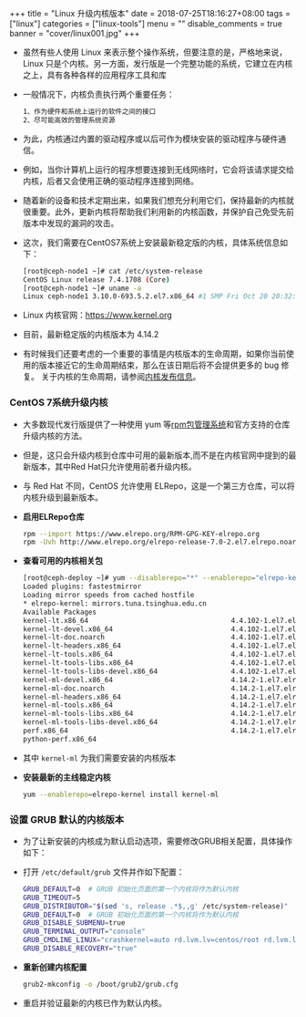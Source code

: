 +++
title = "Linux 升级内核版本"
date = 2018-07-25T18:16:27+08:00
tags = ["linux"]
categories = ["linux-tools"]
menu = ""
disable_comments = true
banner = "cover/linux001.jpg"
+++

- 虽然有些人使用 Linux 来表示整个操作系统，但要注意的是，严格地来说，Linux 只是个内核。另一方面，发行版是一个完整功能的系统，它建立在内核之上，具有各种各样的应用程序工具和库
- 一般情况下，内核负责执行两个重要任务：
  
  ```bash
  1、作为硬件和系统上运行的软件之间的接口
  2、尽可能高效的管理系统资源
  ```

- 为此，内核通过内置的驱动程序或以后可作为模块安装的驱动程序与硬件通信。
- 例如，当你计算机上运行的程序想要连接到无线网络时，它会将该请求提交给内核，后者又会使用正确的驱动程序连接到网络。
- 随着新的设备和技术定期出来，如果我们想充分利用它们，保持最新的内核就很重要。此外，更新内核将帮助我们利用新的内核函数，并保护自己免受先前版本中发现的漏洞的攻击。
- 这次，我们需要在CentOS7系统上安装最新稳定版的内核，具体系统信息如下：
  
  ```bash
  [root@ceph-node1 ~]# cat /etc/system-release
  CentOS Linux release 7.4.1708 (Core) 
  [root@ceph-node1 ~]# uname -a
  Linux ceph-node1 3.10.0-693.5.2.el7.x86_64 #1 SMP Fri Oct 20 20:32:50 UTC 2017 x86_64 x86_64 x86_64 GNU/Linux
  ```

- Linux 内核官网：<https://www.kernel.org>
- 目前，最新稳定版的内核版本为 4.14.2
- 有时候我们还要考虑的一个重要的事情是内核版本的生命周期，如果你当前使用的版本接近它的生命周期结束，那么在该日期后将不会提供更多的 bug 修复。
关于内核的生命周期，请参阅[内核发布信息](https://www.kernel.org/category/releases.html)。

### CentOS 7系统升级内核
- 大多数现代发行版提供了一种使用 yum 等[rpm包管理系统](https://www.tecmint.com/20-linux-yum-yellowdog-updater-modified-commands-for-package-mangement/)和官方支持的仓库升级内核的方法。
- 但是，这只会升级内核到仓库中可用的最新版本,而不是在内核官网中提到的最新版本，其中Red Hat只允许使用前者升级内核。
- 与 Red Hat 不同，CentOS 允许使用 ELRepo，这是一个第三方仓库，可以将内核升级到最新版本。

- **启用ELRepo仓库**
  
  ```bash
  rpm --import https://www.elrepo.org/RPM-GPG-KEY-elrepo.org
  rpm -Uvh http://www.elrepo.org/elrepo-release-7.0-2.el7.elrepo.noarch.rpm
  ```

- **查看可用的内核相关包**
  
  ```bash
  [root@ceph-deploy ~]# yum --disablerepo="*" --enablerepo="elrepo-kernel" list available
  Loaded plugins: fastestmirror
  Loading mirror speeds from cached hostfile
  * elrepo-kernel: mirrors.tuna.tsinghua.edu.cn
  Available Packages
  kernel-lt.x86_64                                   4.4.102-1.el7.elrepo                   elrepo-kernel
  kernel-lt-devel.x86_64                             4.4.102-1.el7.elrepo                   elrepo-kernel
  kernel-lt-doc.noarch                               4.4.102-1.el7.elrepo                   elrepo-kernel
  kernel-lt-headers.x86_64                           4.4.102-1.el7.elrepo                   elrepo-kernel
  kernel-lt-tools.x86_64                             4.4.102-1.el7.elrepo                   elrepo-kernel
  kernel-lt-tools-libs.x86_64                        4.4.102-1.el7.elrepo                   elrepo-kernel
  kernel-lt-tools-libs-devel.x86_64                  4.4.102-1.el7.elrepo                   elrepo-kernel
  kernel-ml-devel.x86_64                             4.14.2-1.el7.elrepo                    elrepo-kernel
  kernel-ml-doc.noarch                               4.14.2-1.el7.elrepo                    elrepo-kernel
  kernel-ml-headers.x86_64                           4.14.2-1.el7.elrepo                    elrepo-kernel
  kernel-ml-tools.x86_64                             4.14.2-1.el7.elrepo                    elrepo-kernel
  kernel-ml-tools-libs.x86_64                        4.14.2-1.el7.elrepo                    elrepo-kernel
  kernel-ml-tools-libs-devel.x86_64                  4.14.2-1.el7.elrepo                    elrepo-kernel
  perf.x86_64                                        4.14.2-1.el7.elrepo                    elrepo-kernel
  python-perf.x86_64              
  ```

- 其中 `kernel-ml` 为我们需要安装的内核版本

- **安装最新的主线稳定内核**
  
  ```bash
  yum --enablerepo=elrepo-kernel install kernel-ml
  ```

### 设置 GRUB 默认的内核版本
- 为了让新安装的内核成为默认启动选项，需要修改GRUB相关配置，具体操作如下：

- 打开 `/etc/default/grub` 文件并作如下配置：
  
  ```bash
  GRUB_DEFAULT=0  # GRUB 初始化页面的第一个内核将作为默认内核
  GRUB_TIMEOUT=5
  GRUB_DISTRIBUTOR="$(sed 's, release .*$,,g' /etc/system-release)"
  GRUB_DEFAULT=0  # GRUB 初始化页面的第一个内核将作为默认内核
  GRUB_DISABLE_SUBMENU=true
  GRUB_TERMINAL_OUTPUT="console"
  GRUB_CMDLINE_LINUX="crashkernel=auto rd.lvm.lv=centos/root rd.lvm.lv=centos/swap rhgb quiet"
  GRUB_DISABLE_RECOVERY="true"
  ```
- **重新创建内核配置**
  
  ```bash
  grub2-mkconfig -o /boot/grub2/grub.cfg
  ```
- 重启并验证最新的内核已作为默认内核。
  
